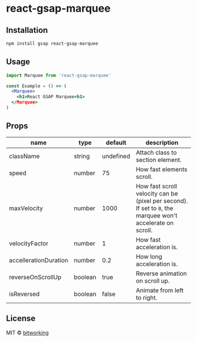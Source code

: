 # react-gsap-marquee

## Installation

```bash
npm install gsap react-gsap-marquee
```

## Usage

```jsx
import Marquee from 'react-gsap-marquee'

const Example = () => (
  <Marquee>
    <h1>React GSAP Marquee<h1>
  </Marquee>
)
```

## Props

| name | type | default | description | 
| --- | --- | --- | --- |
| className | string | undefined | Attach class to section element. | 
| speed | number | 75 | How fast elements scroll. |
| maxVelocity | number | 1000 | How fast scroll velocity can be (pixel per second). If set to `0`, the marquee won't accelerate on scroll. |
| velocityFactor | number | 1 | How fast acceleration is. |
| accellerationDuration | number | 0.2 | How long acceleration is. |
| reverseOnScrollUp | boolean | true | Reverse animation on scroll up. |
| isReversed | boolean | false | Animate from left to right. |

## License

MIT © [bitworking](https://github.com/bitworking)
